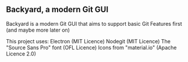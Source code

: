 ## Backyard, a modern Git GUI
Backyard is a modern Git GUI that aims to support basic Git Features first (and maybe more later on)

This project uses:
Electron (MIT Licence)
Nodegit (MIT Licence)
The "Source Sans Pro" font (OFL Licence)
Icons from "material.io" (Apache Licence 2.0)